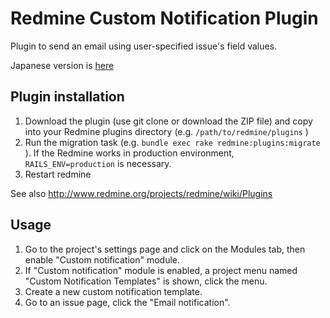 # Redmine Custom Notification Plugin

Plugin to send an email using user-specified issue's field values.  

Japanese version is [here](/README.ja.md)

## Plugin installation

1. Download the plugin (use git clone or download the ZIP file) and copy into your Redmine plugins directory (e.g.   ``/path/to/redmine/plugins`` )
2. Run the migration task (e.g. ``bundle exec rake redmine:plugins:migrate`` ). If the Redmine works in production environment,  ``RAILS_ENV=production`` is necessary.
3. Restart redmine

See also http://www.redmine.org/projects/redmine/wiki/Plugins

## Usage

1. Go to the project's settings page and click on the Modules tab, then enable "Custom notification" module.
2. If "Custom notification" module is enabled, a project menu named "Custom Notification Templates" is shown, click the menu.
3. Create a new custom notification template.
4. Go to an issue page, click the "Email notification".
